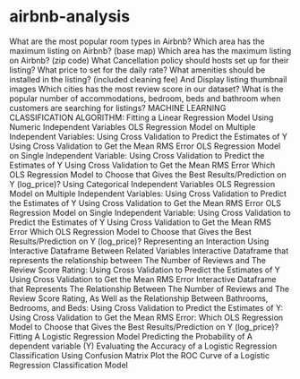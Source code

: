 # airbnb-analysis
What are the most popular room types in Airbnb?
Which area has the maximum listing on Airbnb? (base map)
Which area has the maximum listing on Airbnb? (zip code)
What Cancellation policy should hosts set up for their listing?
What price to set for the daily rate?
What amenities should be installed in the listing? (included cleaning fee) And Display listing thumbnail images
Which cities has the most review score in our dataset?
What is the popular number of accommodations, bedroom, beds and bathroom when customers are searching for listings?
                MACHINE LEARNING CLASSIFICATION ALGORITHM: 
Fitting a Linear Regression Model
  Using Numeric Independent Variables
      OLS Regression Model on Multiple Independent Variables: 
      Using Cross Validation to Predict the Estimates of Y
      Using Cross Validation to Get the Mean RMS Error
      OLS Regression Model on Single Independent Variable:
      Using Cross Validation to Predict the Estimates of Y
      Using Cross Validation to Get the Mean RMS Error
      Which OLS Regression Model to Choose that Gives the Best Results/Prediction on Y (log_price)?
  Using Categorical Independent Variables
      OLS Regression Model on Multiple Independent Variables: 
      Using Cross Validation to Predict the Estimates of Y
      Using Cross Validation to Get the Mean RMS Error
      OLS Regression Model on Single Independent Variable:
      Using Cross Validation to Predict the Estimates of Y
      Using Cross Validation to Get the Mean RMS Error
      Which OLS Regression Model to Choose that Gives the Best Results/Prediction on Y (log_price)?
  Representing an Interaction Using Interactive Dataframe Between Related Variables
      Interactive Dataframe that represents the relationship between The Number of Reviews and The Review Score Rating:
      Using Cross Validation to Predict the Estimates of Y
      Using Cross Validation to Get the Mean RMS Error
      Interactive Dataframe that Represents The Relationship Between The Number of Reviews and The Review Score Rating, As Well as the Relationship Between Bathrooms, Bedrooms, and Beds:
      Using Cross Validation to Predict the Estimates of Y:
      Using Cross Validation to Get the Mean RMS Error:
      Which OLS Regression Model to Choose that Gives the Best Results/Prediction on Y (log_price)?
Fitting A Logistic Regression Model
  Predicting the Probability of A dependent variable (Y)
  Evaluating the Accuracy of a Logistic Regression Classification Using Confusion Matrix
  Plot the ROC Curve of a Logistic Regression Classification Model

